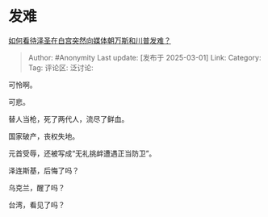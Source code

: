 # 发难
[如何看待泽圣在白宫突然向媒体朝万斯和川普发难？](https://www.zhihu.com/question/13701217188/answer/113233001800)

> Author: #Anonymity
> Last update: [发布于 2025-03-01]
> Link:
> Category: 
> Tag:
> 评论区:
> 泛讨论:

可怜啊。

可悲。

替人当枪，死了两代人，流尽了鲜血。

国家破产，丧权失地。

元首受辱，还被写成“无礼挑衅遭遇正当防卫”。

泽连斯基，后悔了吗？

乌克兰，醒了吗？

台湾，看见了吗？

